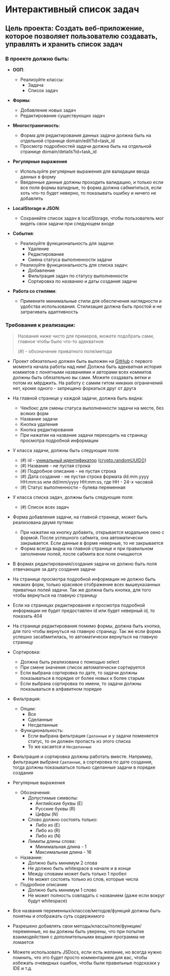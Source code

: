 # Интерактивный список задач

## Цель проекта: Создать веб-приложение, которое позволяет пользователю создавать, управлять и хранить список задач

### В проекте должно быть:

+ **ООП**:
	+ Реализуйте классы:
		+ Задача
        + Список задач


+ **Формы**:
	+ Добавление новых задач
    + Редактирование существующих задач


+ **Многостраничность**:
	+ Форма для редактирования данных задачи должна быть на отдельной странице domain/edit?id=task_id
    + Просмотр подробностей задачи должна быть на отдельной странице domain/details?id=task_id


+ **Регулярные выражения**
	+ Используйте регулярные выражения для валидации ввода данных в форму
    + Введенные данные должны проходить валидацию, и только если все поля формы валидные, то форма должна 
	  сабмититься, если хоть что-то будет неверно, то показывать ошибку и ничего не добавлять


+ **LocalStorage и JSON**:
	+ Сохраняйте список задач в localStorage, чтобы пользователь мог видеть свои задачи при следующем входе


+ **События**:
	+ Реализуйте функциональность для задачи:
		+ Удаление
		+ Редактирование
		+ Смена статуса выполненности задачи
	+ Реализуйте функциональность для списка задач:
		+ Добавление
		+ Фильтрация задач по статусу выполненности
        + Сортировка по названию и даты создания задачи


+ **Работа со стилями**:
	+ Примените минимальные стили для обеспечения наглядности и удобства использования. Стилизация должна быть простой и
	  не затрагивать адаптивность

### Требования к реализации:

> Названия ниже чисто для примеров, можете подобрать сами, главное чтобы было что-то адекватное
> 
> (#) - обозначение приватного поля/метода

+ Проект обязательно должен быть выложен на [GitHub](https://github.com/) с первого момента начала работы над ним! 
  Должна быть адекватная история коммитов с понятными названиями и авторами всех коммитов должны быть обязательно вы 
  сами. Можете создавать ветки и потом их мёрджить. На работу с самим гитом никаких ограничений нет, кроме одного -
  запрещено форкаться друг от друга


+ На главной странице у каждой задачи, должна быть видна:
	+ Чекбокс для смены статуса выполненности задачи на месте, без всяких форм
	+ Название задачи
    + Кнопка удаления
    + Кнопка редактирования
    + При нажатии на название задачи переходить на страницу просмотра подробной информации


+ У класса задачи, должны быть следующие поля:
	+ (#) id - [уникальный идентификатор](https://stackoverflow.com/questions/3231459/how-can-i-create-unique-ids-with-javascript#) ([crypto.randomUUID()](https://developer.mozilla.org/en-US/docs/Web/API/Crypto/randomUUID))
	+ (#) Название - не пустая строка
    + (#) Подробное описание - не пустая строка
    + (#) Дата создания - не пустая строка формата dd.mm.yyyy HH:mm:ss или dd/mm/yyyy HH:mm:ss, где HH - 24-х часовой
    + (#) Статус выполненности - булева переменная

+ У класса списка задач, должны быть следующие поля:
	+ (#) Список всех задач


+ Форма добавления задачи, на главной странице, может быть реализована двумя путями:
	+ При нажатии на кнопку добавить, открывается модальное окно с формой. После успешного сабмита, она автоматически закрывается. Если данные в форме неверные, то не закрывается
    + Форма всегда видна на главной странице и при правильном заполнении полей, после сабмита все поля очищаются


+ В формах редактирования/создания задачи не должно быть поля отвечающее за дату создания задачи


+ На странице просмотра подробной информации не должно быть никаких форм, только красивое отображение всех 
  вышеуказанных приватных полей задачи. Так же должна быть кнопка, для того чтобы вернуться на главную страницу


+ Если на страницах редактирования и просмотра подробной информации не будет предоставлен id или будет неверный id, 
  то показать 404


+ На странице редактирования помимо формы, должна быть кнопка, для того чтобы вернуться на главную страницу. Так же 
  если форма успешно засабмитилась, то автоматически вернуться на главную страницу


+ Сортировка:
	+ Должна быть реализована с помощью select
    + При смене значения список автоматически сортируется
    + Если выбрана сортировка по дате, то задачи должны показываться в порядке от более новых к более старым
    + Если выбрана сортировка по имени, то задачи должны показываться в алфавитном порядке  

+ Фильтрация:
	+ Опции:
    	+ Все
        + Сделанные
        + Несделанные
    + Функциональность:
		+ Если выбрана фильтрация `Сделанные` и у задачи поменяется статус, то он должен пропасть из этого списка
        + То же касается и `Несделанные`


+ Фильтрация и сортировка должны работать вместе. Например, фильтрация выбрана `Сделанные`, а сортировка по дате
  создания, тогда должны показываться только сделанные задачи в порядке создания

+ Регулярные выражения
	+ Обозначения:
		+ Допустимые символы:
			+ Английские буквы (E)
			+ Русские буквы (R)
			+ Цифры (N)
		+ Слово должно состоять только:
			+ Либо из (E)
			+ Либо из (R)
			+ Либо из (N)
		+ Лимиты длины слова:
			+ Минимальная длина - 1
			+ Максимальная длина - 16
	+ Название:
		+ Должно быть минимум 2 слова
		+ Не должно быть whitespace в начале и в конце
		+ Между словами может быть только 1 пробел
		+ Не может состоять только из слов, которые числа
	+ Подробное описание
		+ Должно быть минимум 1 слово
		+ Не может полность совпадать с названием (даже если вокруг будут whitespace)


+ Все названия переменных/классов/методов/функций должны быть понятны и отображать суть содержимого


+ Разрешено добавлять свои методы/классы/поля/функции/переменные, но вы должны быть уверены, что при попытке 
  взаимодействия с дополнительными вещами программа не ломается


+ Можете использовать JSDocs, если есть желание, но всегда нужно помнить, что это будет просто комментарием для вас, 
  чтобы избежать очевидных ошибок, чтобы были правильные подсказки у IDE и т.д.